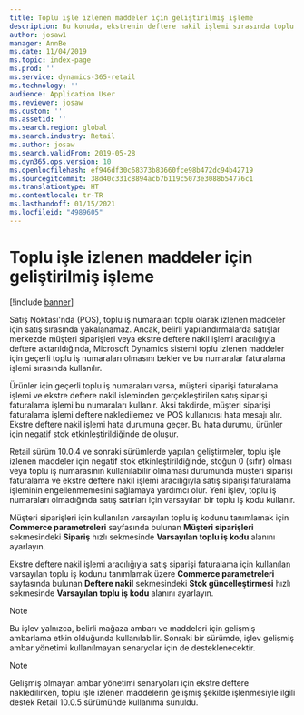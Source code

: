 ```yaml
---
title: Toplu işle izlenen maddeler için geliştirilmiş işleme
description: Bu konuda, ekstrenin deftere nakil işlemi sırasında toplu olarak izlenen maddeler için toplu işlerin işlenmesine yönelik yapılan geliştirmeler açıklanmaktadır.
author: josaw1
manager: AnnBe
ms.date: 11/04/2019
ms.topic: index-page
ms.prod: ''
ms.service: dynamics-365-retail
ms.technology: ''
audience: Application User
ms.reviewer: josaw
ms.custom: ''
ms.assetid: ''
ms.search.region: global
ms.search.industry: Retail
ms.author: josaw
ms.search.validFrom: 2019-05-28
ms.dyn365.ops.version: 10
ms.openlocfilehash: ef946df30c68373b83660fce98b472dc94b42719
ms.sourcegitcommit: 38d40c331c8894acb7b119c5073e3088b54776c1
ms.translationtype: HT
ms.contentlocale: tr-TR
ms.lasthandoff: 01/15/2021
ms.locfileid: "4989605"
---
```

# <a name="improved-handling-of-batch-tracked-items"></a>Toplu işle izlenen maddeler için geliştirilmiş işleme


[!include [banner](includes/banner.md)]


Satış Noktası'nda (POS), toplu iş numaraları toplu olarak izlenen maddeler için satış sırasında yakalanamaz. Ancak, belirli yapılandırmalarda satışlar merkezde müşteri siparişleri veya ekstre deftere nakil işlemi aracılığıyla deftere aktarıldığında, Microsoft Dynamics sistemi toplu izlenen maddeler için geçerli toplu iş numaraları olmasını bekler ve bu numaralar faturalama işlemi sırasında kullanılır.

Ürünler için geçerli toplu iş numaraları varsa, müşteri siparişi faturalama işlemi ve ekstre deftere nakil işleminden gerçekleştirilen satış siparişi faturalama işlemi bu numaraları kullanır. Aksi takdirde, müşteri siparişi faturalama işlemi deftere nakledilemez ve POS kullanıcısı hata mesajı alır. Ekstre deftere nakil işlemi hata durumuna geçer. Bu hata durumu, ürünler için negatif stok etkinleştirildiğinde de oluşur.

Retail sürüm 10.0.4 ve sonraki sürümlerde yapılan geliştirmeler, toplu işle izlenen maddeler için negatif stok etkinleştirildiğinde, stoğun 0 (sıfır) olması veya toplu iş numarasının kullanılabilir olmaması durumunda müşteri siparişi faturalama ve ekstre deftere nakil işlemi aracılığıyla satış siparişi faturalama işleminin engellenmemesini sağlamaya yardımcı olur. Yeni işlev, toplu iş numaraları olmadığında satış satırları için varsayılan bir toplu iş kodu kullanır.

Müşteri siparişleri için kullanılan varsayılan toplu iş kodunu tanımlamak için **Commerce parametreleri** sayfasında bulunan **Müşteri siparişleri** sekmesindeki **Sipariş** hızlı sekmesinde **Varsayılan toplu iş kodu** alanını ayarlayın.

Ekstre deftere nakil işlemi aracılığıyla satış siparişi faturalama için kullanılan varsayılan toplu iş kodunu tanımlamak üzere **Commerce parametreleri** sayfasında bulunan **Deftere nakil** sekmesindeki **Stok güncelleştirmesi** hızlı sekmesinde **Varsayılan toplu iş kodu** alanını ayarlayın.

> [!NOTE]
> Bu işlev yalnızca, belirli mağaza ambarı ve maddeleri için gelişmiş ambarlama etkin olduğunda kullanılabilir. Sonraki bir sürümde, işlev gelişmiş ambar yönetimi kullanılmayan senaryolar için de desteklenecektir.

> [!NOTE]
> Gelişmiş olmayan ambar yönetimi senaryoları için ekstre deftere nakledilirken, toplu işle izlenen maddelerin gelişmiş şekilde işlenmesiyle ilgili destek Retail 10.0.5 sürümünde kullanıma sunuldu.
